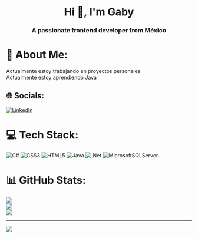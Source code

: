 <h1 align="center">Hi 👋, I'm Gaby</h1>
<h3 align="center">A passionate frontend developer from México</h3>

# 💫 About Me:
Actualmente estoy trabajando en proyectos personales<br>Actualmente estoy aprendiendo Java


## 🌐 Socials:
[![LinkedIn](https://img.shields.io/badge/LinkedIn-%230077B5.svg?logo=linkedin&logoColor=white)](https://linkedin.com/in/gabriela-garcia-rodriguez-a55634257) 

# 💻 Tech Stack:
![C#](https://img.shields.io/badge/c%23-%23239120.svg?style=for-the-badge&logo=c-sharp&logoColor=white) ![CSS3](https://img.shields.io/badge/css3-%231572B6.svg?style=for-the-badge&logo=css3&logoColor=white) ![HTML5](https://img.shields.io/badge/html5-%23E34F26.svg?style=for-the-badge&logo=html5&logoColor=white) ![Java](https://img.shields.io/badge/java-%23ED8B00.svg?style=for-the-badge&logo=java&logoColor=white) ![.Net](https://img.shields.io/badge/.NET-5C2D91?style=for-the-badge&logo=.net&logoColor=white) ![MicrosoftSQLServer](https://img.shields.io/badge/Microsoft%20SQL%20Sever-CC2927?style=for-the-badge&logo=microsoft%20sql%20server&logoColor=white)
# 📊 GitHub Stats:
![](https://github-readme-stats.vercel.app/api?username=GabrielaGarciaR&theme=synthwave&hide_border=false&include_all_commits=false&count_private=false)<br/>
![](https://github-readme-streak-stats.herokuapp.com/?user=GabrielaGarciaR&theme=synthwave&hide_border=false)<br/>
![](https://github-readme-stats.vercel.app/api/top-langs/?username=GabrielaGarciaR&theme=synthwave&hide_border=false&include_all_commits=false&count_private=false&layout=compact)

---
[![](https://visitcount.itsvg.in/api?id=GabrielaGarciaR&icon=0&color=11)](https://visitcount.itsvg.in)

<!-- Proudly created with GPRM ( https://gprm.itsvg.in ) -->
